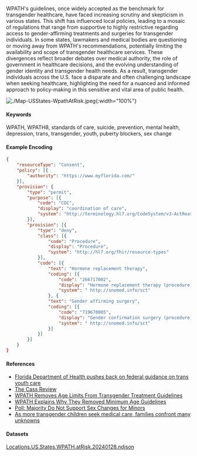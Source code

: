 
WPATH's guidelines, once widely accepted as the benchmark for transgender healthcare, have faced increasing scrutiny and skepticism in various states. This shift has influenced local policies, leading to a mosaic of regulations that range from supportive to highly restrictive regarding access to gender-affirming treatments and surgeries for transgender individuals. In some states, lawmakers and medical bodies are questioning or moving away from WPATH's recommendations, potentially limiting the availability and scope of transgender healthcare services. These divergences reflect broader debates over medical authority, the role of government in healthcare decisions, and the evolving understanding of gender identity and transgender health needs. As a result, transgender individuals across the U.S. face a disparate and often challenging landscape when seeking healthcare, highlighting the need for a nuanced and informed approach to policy-making in this sensitive and vital area of public health.


![./Map-USStates-WpathAtRisk.jpeg](./Map-USStates-WpathAtRisk.jpg){:width="100%"}

#### Keywords  

WPATH, WPATH8, standards of care, suicide, prevention, mental health, depression, trans, transgender, youth, puberty blockers, sex change



#### Example Encoding  

```json
{ 
    "resourceType": "Consent",
    "policy": [{
        "authority": "https://www.myflorida.com/"
    }],
    "provision": {
        "type": "permit",
        "purpose": [{
            "code": "COC",
            "display": "coordination of care",
            "system": "http://terminology.hl7.org/CodeSystem/v3-ActReason"
        }],
        "provision": [{
            "type": "deny",
            "class": [{
                "code": "Procedure",
                "display": "Procedure",
                "system": "http://hl7.org/fhir/resource-types"
            }],
            "code": [{
                "text": "Hormone replacement therapy",
                "coding": [{
                    "code": "266717002",
                    "display": "Hormone replacement therapy (procedure)",
                    "system": " http://snomed.info/sct"
                }, {
                "text": "Gender affirming surgery",
                "coding": [{
                    "code": "719670005",
                    "display": "Gender confirmation surgery (procedure)",
                    "system": " http://snomed.info/sct"
                }]
            }]
        }]
    }
}
```

#### References  
- [Florida Department of Health pushes back on federal guidance on trans youth care](https://abcnews.go.com/Politics/florida-department-health-pushes-back-federal-guidance-trans/story?id=84193565)
- [The Cass Review](https://cass.independent-review.uk/home/publications/final-report/)  
- [WPATH Removes Age Limits From Transgender Treatment Guidelines](https://www.medscape.com/viewarticle/980935)  
- [WPATH Explains Why They Removed Minimum Age Guidelines](https://www.dailywire.com/news/wpath-explains-why-they-removed-minimum-age-guidelines-for-children-to-access-transgender-medical-treatments-so-doctors-wont-get-sued)  
- [Poll: Majority Do Not Support Sex Changes for Minors](https://www.breitbart.com/politics/2022/10/21/poll-majority-do-not-support-sex-changes-minors/)  
- [As more transgender children seek medical care, families confront many unknowns](https://www.reuters.com/investigates/special-report/usa-transyouth-care/)  


#### Datasets
[Locations.US.States.WPATH.atRisk.20240128.ndjson](Locations.US.States.WPATH.atRisk.20240128.ndjson)  
